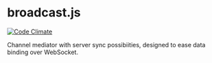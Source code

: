 # broadcast.js
[![Code Climate](https://codeclimate.com/github/VsevolodTrofimov/broadcast.js/badges/gpa.svg)](https://codeclimate.com/github/VsevolodTrofimov/broadcast.js)

Channel mediator with server sync possibiities, designed to ease data binding over WebSocket.
